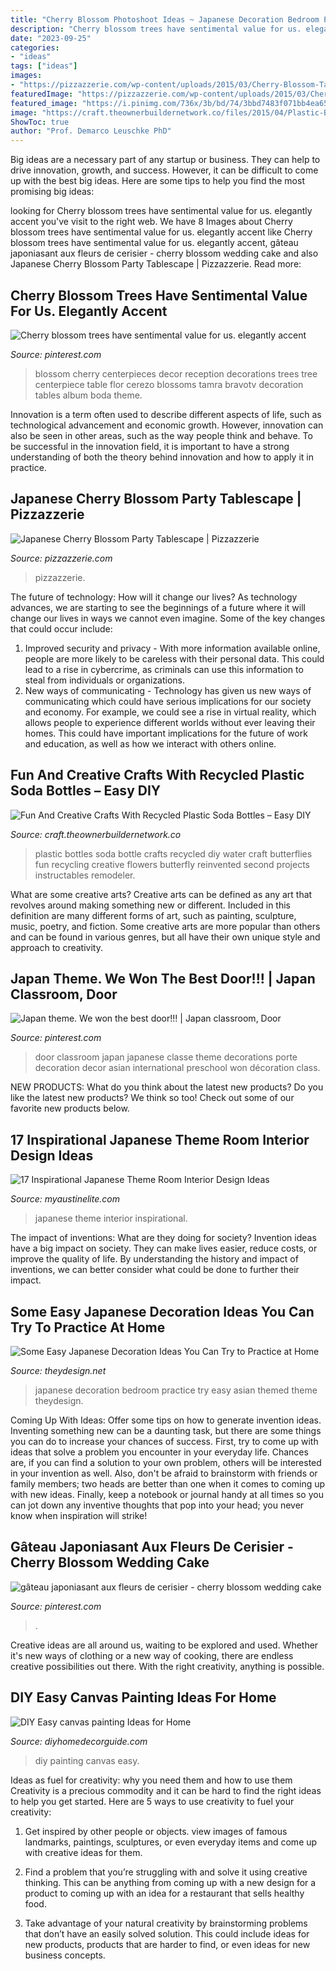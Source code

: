 ```yaml
---
title: "Cherry Blossom Photoshoot Ideas ~ Japanese Decoration Bedroom Practice Try Easy Asian Themed Theme Theydesign"
description: "Cherry blossom trees have sentimental value for us. elegantly accent"
date: "2023-09-25"
categories:
- "ideas"
tags: ["ideas"]
images:
- "https://pizzazzerie.com/wp-content/uploads/2015/03/Cherry-Blossom-Tablescape02.jpg"
featuredImage: "https://pizzazzerie.com/wp-content/uploads/2015/03/Cherry-Blossom-Tablescape02.jpg"
featured_image: "https://i.pinimg.com/736x/3b/bd/74/3bbd7483f071bb4ea651eb963f3badb5.jpg"
image: "https://craft.theownerbuildernetwork.co/files/2015/04/Plastic-Bottle-Ideas002.jpg"
ShowToc: true
author: "Prof. Demarco Leuschke PhD"
---
```



Big ideas are a necessary part of any startup or business. They can help to drive innovation, growth, and success. However, it can be difficult to come up with the best big ideas. Here are some tips to help you find the most promising big ideas: 

	

		
looking for Cherry blossom trees have sentimental value for us. elegantly accent you've visit to the right web. We have 8 Images about Cherry blossom trees have sentimental value for us. elegantly accent like Cherry blossom trees have sentimental value for us. elegantly accent, gâteau japoniasant aux fleurs de cerisier - cherry blossom wedding cake and also Japanese Cherry Blossom Party Tablescape | Pizzazzerie. Read more:
		
    
## Cherry Blossom Trees Have Sentimental Value For Us. Elegantly Accent

<img loading=lazy src="https://i.pinimg.com/736x/3b/bd/74/3bbd7483f071bb4ea651eb963f3badb5.jpg" onerror="this.onerror=null;this.src='https://tse3.mm.bing.net/th?id=OIP.qU2sxnzaNjP3aiRdwpsgLwHaLH&amp;pid=15.1';" alt="Cherry blossom trees have sentimental value for us. elegantly accent">

_Source: pinterest.com_

>blossom cherry centerpieces decor reception decorations trees tree centerpiece table flor cerezo blossoms tamra bravotv decoration tables album boda theme. 

	

Innovation is a term often used to describe different aspects of life, such as technological advancement and economic growth. However, innovation can also be seen in other areas, such as the way people think and behave. To be successful in the innovation field, it is important to have a strong understanding of both the theory behind innovation and how to apply it in practice.

    
## Japanese Cherry Blossom Party Tablescape | Pizzazzerie

<img loading=lazy src="https://pizzazzerie.com/wp-content/uploads/2015/03/Cherry-Blossom-Tablescape02.jpg" onerror="this.onerror=null;this.src='https://tse2.mm.bing.net/th?id=OIP.Ki9i0aJx6DDZoopSaUGR3wHaLH&amp;pid=15.1';" alt="Japanese Cherry Blossom Party Tablescape | Pizzazzerie">

_Source: pizzazzerie.com_

>pizzazzerie. 

	

The future of technology: How will it change our lives?
As technology advances, we are starting to see the beginnings of a future where it will change our lives in ways we cannot even imagine. Some of the key changes that could occur include: 
1. Improved security and privacy - With more information available online, people are more likely to be careless with their personal data. This could lead to a rise in cybercrime, as criminals can use this information to steal from individuals or organizations. 
2. New ways of communicating - Technology has given us new ways of communicating which could have serious implications for our society and economy. For example, we could see a rise in virtual reality, which allows people to experience different worlds without ever leaving their homes. This could have important implications for the future of work and education, as well as how we interact with others online. 

    
## Fun And Creative Crafts With Recycled Plastic Soda Bottles – Easy DIY

<img loading=lazy src="https://craft.theownerbuildernetwork.co/files/2015/04/Plastic-Bottle-Ideas002.jpg" onerror="this.onerror=null;this.src='https://tse1.mm.bing.net/th?id=OIP.-tLg4uyqykAkB70rAnjA6gHaFj&amp;pid=15.1';" alt="Fun And Creative Crafts With Recycled Plastic Soda Bottles – Easy DIY">

_Source: craft.theownerbuildernetwork.co_

>plastic bottles soda bottle crafts recycled diy water craft butterflies fun recycling creative flowers butterfly reinvented second projects instructables remodeler. 

	

What are some creative arts?
Creative arts can be defined as any art that revolves around making something new or different. Included in this definition are many different forms of art, such as painting, sculpture, music, poetry, and fiction. Some creative arts are more popular than others and can be found in various genres, but all have their own unique style and approach to creativity.

    
## Japan Theme. We Won The Best Door!!! | Japan Classroom, Door

<img loading=lazy src="https://i.pinimg.com/736x/1d/99/f8/1d99f8d205c74c5c7a5354e72366b308--classroom-door-classroom-ideas.jpg" onerror="this.onerror=null;this.src='https://tse1.mm.bing.net/th?id=OIP.nuh-Yyyl2ct7QycwbNzh4QHaJ4&amp;pid=15.1';" alt="Japan theme. We won the best door!!! | Japan classroom, Door">

_Source: pinterest.com_

>door classroom japan japanese classe theme decorations porte decoration decor asian international preschool won décoration class. 

	

NEW PRODUCTS: What do you think about the latest new products?
Do you like the latest new products? We think so too! Check out some of our favorite new products below.

    
## 17 Inspirational Japanese Theme Room Interior Design Ideas

<img loading=lazy src="https://www.myaustinelite.com/wp-content/uploads/2015/02/japanese-theme-room-for-traditional-bedroom.jpg" onerror="this.onerror=null;this.src='https://tse3.mm.bing.net/th?id=OIP.k0QZVfyQOHKrMip3rK9hjwHaFP&amp;pid=15.1';" alt="17 Inspirational Japanese Theme Room Interior Design Ideas">

_Source: myaustinelite.com_

>japanese theme interior inspirational. 

	

The impact of inventions: What are they doing for society?
Invention ideas have a big impact on society. They can make lives easier, reduce costs, or improve the quality of life. By understanding the history and impact of inventions, we can better consider what could be done to further their impact.

    
## Some Easy Japanese Decoration Ideas You Can Try To Practice At Home

<img loading=lazy src="http://theydesign.net/wp-content/uploads/2017/07/bedroom-peaceful-asian-themed-bedroom-ideas-lavish-special-theme-pertaining-to-japanese-decoration-ideas-some-easy-japanese-decoration-ideas-you-can-try-to-practice-at-home.jpg" onerror="this.onerror=null;this.src='https://tse4.mm.bing.net/th?id=OIP.YQiuYUpRsIJRkHOXew6JpAHaFj&amp;pid=15.1';" alt="Some Easy Japanese Decoration Ideas You Can Try to Practice at Home">

_Source: theydesign.net_

>japanese decoration bedroom practice try easy asian themed theme theydesign. 

	

Coming Up With Ideas: Offer some tips on how to generate invention ideas.
Inventing something new can be a daunting task, but there are some things you can do to increase your chances of success. First, try to come up with ideas that solve a problem you encounter in your everyday life. Chances are, if you can find a solution to your own problem, others will be interested in your invention as well. Also, don't be afraid to brainstorm with friends or family members; two heads are better than one when it comes to coming up with new ideas. Finally, keep a notebook or journal handy at all times so you can jot down any inventive thoughts that pop into your head; you never know when inspiration will strike!

    
## Gâteau Japoniasant Aux Fleurs De Cerisier - Cherry Blossom Wedding Cake

<img loading=lazy src="https://i.pinimg.com/736x/d4/36/73/d436732db414176dda1ae575e686efaa.jpg" onerror="this.onerror=null;this.src='https://tse4.mm.bing.net/th?id=OIP.VirgLToHgCKDlh4xR_BdbwHaJ4&amp;pid=15.1';" alt="gâteau japoniasant aux fleurs de cerisier - cherry blossom wedding cake">

_Source: pinterest.com_

>. 

	

Creative ideas are all around us, waiting to be explored and used. Whether it's new ways of clothing or a new way of cooking, there are endless creative possibilities out there. With the right creativity, anything is possible.

    
## DIY Easy Canvas Painting Ideas For Home

<img loading=lazy src="http://diyhomedecorguide.com/wp-content/uploads/2014/05/DIY-home-decor-painting.jpg" onerror="this.onerror=null;this.src='https://tse4.mm.bing.net/th?id=OIP.SBr-m0ppS6KbS-zSaxWIkAHaFj&amp;pid=15.1';" alt="DIY Easy canvas painting Ideas for Home">

_Source: diyhomedecorguide.com_

>diy painting canvas easy. 

	

Ideas as fuel for creativity: why you need them and how to use them
Creativity is a precious commodity and it can be hard to find the right ideas to help you get started. Here are 5 ways to use creativity to fuel your creativity:
1. Get inspired by other people or objects. view images of famous landmarks, paintings, sculptures, or even everyday items and come up with creative ideas for them.

2. Find a problem that you’re struggling with and solve it using creative thinking. This can be anything from coming up with a new design for a product to coming up with an idea for a restaurant that sells healthy food.

3. Take advantage of your natural creativity by brainstorming problems that don’t have an easily solved solution. This could include ideas for new products, products that are harder to find, or even ideas for new business concepts.


